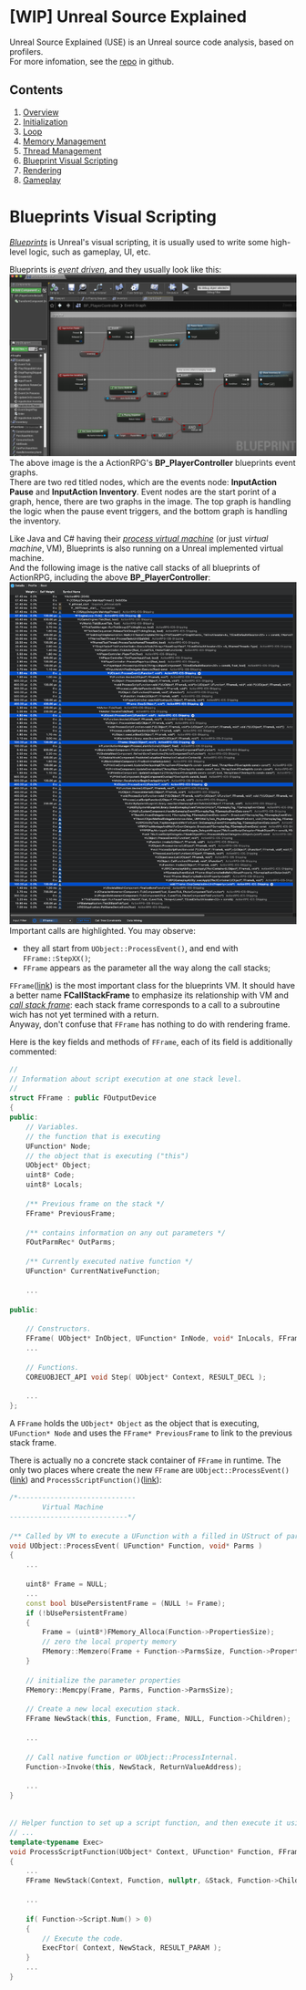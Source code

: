 
# [WIP] Unreal Source Explained

Unreal Source Explained (USE) is an Unreal source code analysis, based on profilers.  
For more infomation, see the [repo](https://github.com/donaldwuid/unreal_source_explained) in github.

## Contents

1. [Overview](main.md)
1. [Initialization](initialization.md)
1. [Loop](loop.md)
1. [Memory Management](memory.md)
1. [Thread Management](thread.md)
1. [Blueprint Visual Scripting](scripting.md)
1. [Rendering](rendering.md)
1. [Gameplay](gameplay.md)


# Blueprints Visual Scripting

*[Blueprints](https://docs.unrealengine.com/en-US/Engine/Blueprints/Overview/index.html)* is Unreal's visual scripting, it is usually used to write some high-level logic, such as gameplay, UI, etc.


Blueprints is [*event driven*](https://en.wikipedia.org/wiki/Event-driven_programming), and they usually look like this:
![](assets/blueprints_demo.png)
The above image is the a ActionRPG's **BP_PlayerController** blueprints event graphs.  
There are two red titled nodes, which are the events node: **InputAction Pause** and **InputAction Inventory**. Event nodes are the start porint of a graph, hence, there are two graphs in the image. The top graph is handling the logic when the pause event triggers, and the bottom graph is handling the inventory.

Like Java and C# having their [*process virtual machine*](https://en.wikipedia.org/wiki/Virtual_machine#Process_virtual_machines) (or just *virtual machine*, VM), Blueprints is also running on a Unreal implemented virtual machine.   
And the following image is the native call stacks of all blueprints of ActionRPG, including the above **BP_PlayerController**:
![](assets/blueprints_callstack.png)
Important calls are highlighted. You may observe:
- they all start from `UObject::ProcessEvent()`, and end with `FFrame::StepXX()`;
- `FFrame` appears as the parameter all the way along the call stacks;

`FFrame`([link](https://github.com/EpicGames/UnrealEngine/blob/bf95c2cbc703123e08ab54e3ceccdd47e48d224a/Engine/Source/Runtime/CoreUObject/Public/UObject/Stack.h#L83)) is the most important class for the blueprints VM. It should have a better name **FCallStackFrame** to emphasize its relationship with VM and [*call stack frame*](https://en.wikipedia.org/wiki/Call_stack#Structure): each stack frame corresponds to a call to a subroutine wich has not yet termined with a return.   
Anyway, don't confuse that `FFrame` has nothing to do with rendering frame.  

Here is the key fields and methods of `FFrame`, each of its field is additionally commented:

```c++
//
// Information about script execution at one stack level.
//
struct FFrame : public FOutputDevice
{	
public:
	// Variables.
	// the function that is executing
	UFunction* Node;
	// the object that is executing ("this")
	UObject* Object;
	uint8* Code;
	uint8* Locals;

	/** Previous frame on the stack */
	FFrame* PreviousFrame;

	/** contains information on any out parameters */
	FOutParmRec* OutParms;

	/** Currently executed native function */
	UFunction* CurrentNativeFunction;

	...

public:

	// Constructors.
	FFrame( UObject* InObject, UFunction* InNode, void* InLocals, FFrame* InPreviousFrame = NULL, UField* InPropertyChainForCompiledIn = NULL );
	...

	// Functions.
	COREUOBJECT_API void Step( UObject* Context, RESULT_DECL );

	...
};
```

A `FFrame` holds the `UObject* Object` as the object that is executing, `UFunction* Node` and uses the `FFrame* PreviousFrame` to link to the previous stack frame.

There is actually no a concrete stack container of `FFrame` in runtime. The only two places where create the new `FFrame` are `UObject::ProcessEvent()`([link](https://github.com/EpicGames/UnrealEngine/blob/bf95c2cbc703123e08ab54e3ceccdd47e48d224a/Engine/Source/Runtime/CoreUObject/Private/UObject/ScriptCore.cpp#L1855)) and `ProcessScriptFunction()`([link](https://github.com/EpicGames/UnrealEngine/blob/bf95c2cbc703123e08ab54e3ceccdd47e48d224a/Engine/Source/Runtime/CoreUObject/Private/UObject/ScriptCore.cpp#L715)):

```c++
/*-----------------------------
		Virtual Machine
-----------------------------*/

/** Called by VM to execute a UFunction with a filled in UStruct of parameters */
void UObject::ProcessEvent( UFunction* Function, void* Parms )
{
	...

	uint8* Frame = NULL;
	...
	const bool bUsePersistentFrame = (NULL != Frame);
	if (!bUsePersistentFrame)
	{
		Frame = (uint8*)FMemory_Alloca(Function->PropertiesSize);
		// zero the local property memory
		FMemory::Memzero(Frame + Function->ParmsSize, Function->PropertiesSize - Function->ParmsSize);
	}

	// initialize the parameter properties
	FMemory::Memcpy(Frame, Parms, Function->ParmsSize);

	// Create a new local execution stack.
	FFrame NewStack(this, Function, Frame, NULL, Function->Children);

	...

	// Call native function or UObject::ProcessInternal.
	Function->Invoke(this, NewStack, ReturnValueAddress);
	
	...
}
```

```c++

// Helper function to set up a script function, and then execute it using ExecFtor.
// ...
template<typename Exec>
void ProcessScriptFunction(UObject* Context, UFunction* Function, FFrame& Stack, RESULT_DECL, Exec ExecFtor)
{
	...
	FFrame NewStack(Context, Function, nullptr, &Stack, Function->Children);
	
	...

	if( Function->Script.Num() > 0)
	{
		// Execute the code.
		ExecFtor( Context, NewStack, RESULT_PARAM );
	}
	...
}

```